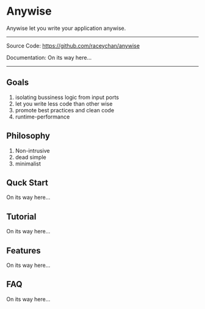 # Anywise

Anywise let you write your application anywise.

---

Source Code: https://github.com/raceychan/anywise

Documentation: On its way here...

---

## Goals

1. isolating bussiness logic from input ports
2. let you write less code than other wise
3. promote best practices and clean code
4. runtime-performance

## Philosophy

1. Non-intrusive
2. dead simple
3. minimalist

## Quck Start

On its way here...

## Tutorial

On its way here...

## Features

On its way here...

## FAQ

On its way here...
